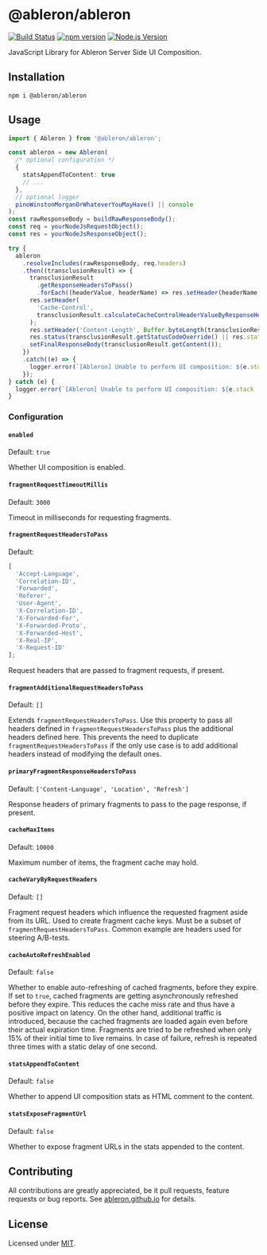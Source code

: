 # @ableron/ableron

[![Build Status](https://github.com/ableron/ableron-js/actions/workflows/test.yml/badge.svg)](https://github.com/ableron/ableron-js/actions/workflows/test.yml)
[![npm version](https://badge.fury.io/js/@ableron%2Fableron.svg)](https://badge.fury.io/js/@ableron%2Fableron)
[![Node.js Version](https://img.shields.io/badge/Node.js-18+-4EB1BA.svg)](https://nodejs.org/docs/latest-v18.x/api/)

JavaScript Library for Ableron Server Side UI Composition.

## Installation

```shell
npm i @ableron/ableron
```

## Usage

```ts
import { Ableron } from '@ableron/ableron';

const ableron = new Ableron(
  /* optional configuration */
  {
    statsAppendToContent: true
    // ...
  },
  // optional logger
  pinoWinstonMorganOrWhateverYouMayHave() || console
);
const rawResponseBody = buildRawResponseBody();
const req = yourNodeJsRequestObject();
const res = yourNodeJsResponseObject();

try {
  ableron
    .resolveIncludes(rawResponseBody, req.headers)
    .then((transclusionResult) => {
      transclusionResult
        .getResponseHeadersToPass()
        .forEach((headerValue, headerName) => res.setHeader(headerName, headerValue));
      res.setHeader(
        'Cache-Control',
        transclusionResult.calculateCacheControlHeaderValueByResponseHeaders(res.getHeaders())
      );
      res.setHeader('Content-Length', Buffer.byteLength(transclusionResult.getContent()));
      res.status(transclusionResult.getStatusCodeOverride() || res.statusCode);
      setFinalResponseBody(transclusionResult.getContent());
    })
    .catch((e) => {
      logger.error(`[Ableron] Unable to perform UI composition: ${e.stack || e.message}`);
    });
} catch (e) {
  logger.error(`[Ableron] Unable to perform UI composition: ${e.stack || e.message}`);
}
```

### Configuration

#### `enabled`

Default: `true`

Whether UI composition is enabled.

#### `fragmentRequestTimeoutMillis`

Default: `3000`

Timeout in milliseconds for requesting fragments.

#### `fragmentRequestHeadersToPass`

Default:

```js
[
  'Accept-Language',
  'Correlation-ID',
  'Forwarded',
  'Referer',
  'User-Agent',
  'X-Correlation-ID',
  'X-Forwarded-For',
  'X-Forwarded-Proto',
  'X-Forwarded-Host',
  'X-Real-IP',
  'X-Request-ID'
];
```

Request headers that are passed to fragment requests, if present.

#### `fragmentAdditionalRequestHeadersToPass`

Default: `[]`

Extends `fragmentRequestHeadersToPass`. Use this property to pass all headers defined in `fragmentRequestHeadersToPass`
plus the additional headers defined here. This prevents the need to duplicate `fragmentRequestHeadersToPass` if the only
use case is to add additional headers instead of modifying the default ones.

#### `primaryFragmentResponseHeadersToPass`

Default: `['Content-Language', 'Location', 'Refresh']`

Response headers of primary fragments to pass to the page response, if present.

#### `cacheMaxItems`

Default: `10000`

Maximum number of items, the fragment cache may hold.

#### `cacheVaryByRequestHeaders`

Default: `[]`

Fragment request headers which influence the requested fragment aside from its URL. Used to create fragment cache keys.
Must be a subset of `fragmentRequestHeadersToPass`. Common example are headers used for steering A/B-tests.

#### `cacheAutoRefreshEnabled`

Default: `false`

Whether to enable auto-refreshing of cached fragments, before they expire.
If set to `true`, cached fragments are getting asynchronously refreshed before they expire. This reduces the cache miss
rate and thus have a positive impact on latency. On the other hand, additional traffic is introduced, because the cached
fragments are loaded again even before their actual expiration time.
Fragments are tried to be refreshed when only 15% of their initial time to live remains. In case of failure, refresh is
repeated three times with a static delay of one second.

#### `statsAppendToContent`

Default: `false`

Whether to append UI composition stats as HTML comment to the content.

#### `statsExposeFragmentUrl`

Default: `false`

Whether to expose fragment URLs in the stats appended to the content.

## Contributing

All contributions are greatly appreciated, be it pull requests, feature requests or bug reports. See
[ableron.github.io](https://ableron.github.io/) for details.

## License

Licensed under [MIT](./LICENSE).
